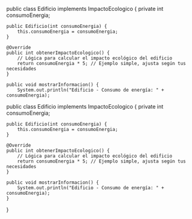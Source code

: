 public class Edificio implements ImpactoEcologico {
    private int consumoEnergia;

    public Edificio(int consumoEnergia) {
        this.consumoEnergia = consumoEnergia;
    }

    @Override
    public int obtenerImpactoEcologico() {
        // Lógica para calcular el impacto ecológico del edificio
        return consumoEnergia * 5; // Ejemplo simple, ajusta según tus necesidades
    }

    public void mostrarInformacion() {
        System.out.println("Edificio - Consumo de energía: " + consumoEnergia);
 public class Edificio implements ImpactoEcologico {
    private int consumoEnergia;

    public Edificio(int consumoEnergia) {
        this.consumoEnergia = consumoEnergia;
    }

    @Override
    public int obtenerImpactoEcologico() {
        // Lógica para calcular el impacto ecológico del edificio
        return consumoEnergia * 5; // Ejemplo simple, ajusta según tus necesidades
    }

    public void mostrarInformacion() {
        System.out.println("Edificio - Consumo de energía: " + consumoEnergia);
    }
}
